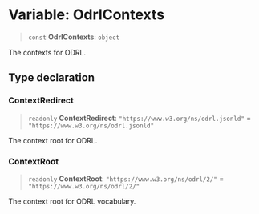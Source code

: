# Variable: OdrlContexts

> `const` **OdrlContexts**: `object`

The contexts for ODRL.

## Type declaration

### ContextRedirect

> `readonly` **ContextRedirect**: `"https://www.w3.org/ns/odrl.jsonld"` = `"https://www.w3.org/ns/odrl.jsonld"`

The context root for ODRL.

### ContextRoot

> `readonly` **ContextRoot**: `"https://www.w3.org/ns/odrl/2/"` = `"https://www.w3.org/ns/odrl/2/"`

The context root for ODRL vocabulary.

